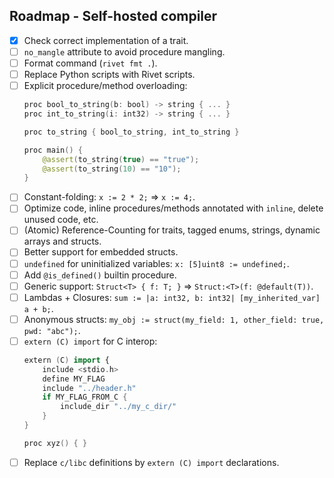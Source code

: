 ## Roadmap - Self-hosted compiler

- [X] Check correct implementation of a trait.
- [ ] `no_mangle` attribute to avoid procedure mangling.
- [ ] Format command (`rivet fmt .`).
- [ ] Replace Python scripts with Rivet scripts.
- [ ] Explicit procedure/method overloading:
    ```swift
    proc bool_to_string(b: bool) -> string { ... }
    proc int_to_string(i: int32) -> string { ... }

    proc to_string { bool_to_string, int_to_string }

    proc main() {
        @assert(to_string(true) == "true");
        @assert(to_string(10) == "10");
    }
    ```
- [ ] Constant-folding: `x := 2 * 2;` => `x := 4;`.
- [ ] Optimize code, inline procedures/methods annotated with `inline`, 
    delete unused code, etc.
- [ ] (Atomic) Reference-Counting for traits, tagged enums, strings, dynamic arrays and structs.
- [ ] Better support for embedded structs.
- [ ] `undefined` for uninitialized variables: `x: [5]uint8 := undefined;`.
- [ ] Add `@is_defined()` builtin procedure.
- [ ] Generic support: `Struct<T> { f: T; }` => `Struct:<T>(f: @default(T))`.
- [ ] Lambdas + Closures: `sum := |a: int32, b: int32| [my_inherited_var] a + b;`.
- [ ] Anonymous structs: `my_obj := struct(my_field: 1, other_field: true, pwd: "abc");`.
- [ ] `extern (C) import` for C interop:
    ```swift
    extern (C) import {
        include <stdio.h>
        define MY_FLAG
        include "../header.h"
        if MY_FLAG_FROM_C {
            include_dir "../my_c_dir/"
        }
    }

    proc xyz() { }
    ```
- [ ] Replace `c/libc` definitions by `extern (C) import` declarations.
